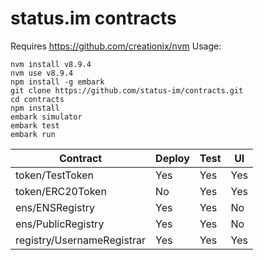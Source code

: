 # status.im contracts
Requires https://github.com/creationix/nvm
Usage: 
 ```
 nvm install v8.9.4
 nvm use v8.9.4
 npm install -g embark
 git clone https://github.com/status-im/contracts.git
 cd contracts
 npm install
 embark simulator
 embark test
 embark run
 ```

| Contract                               | Deploy | Test | UI  |
| -------------------------------------- | ------ | ---- | --- |
| token/TestToken                        | Yes    | Yes  | Yes |
| token/ERC20Token                       | No     | Yes  | Yes |
| ens/ENSRegistry                        | Yes    | Yes  | No  |
| ens/PublicRegistry                     | Yes    | Yes  | No  |
| registry/UsernameRegistrar             | Yes    | Yes  | Yes |